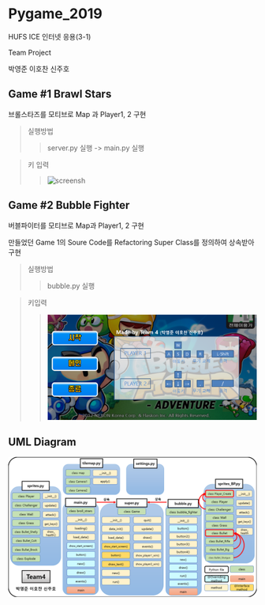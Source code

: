 # Pygame_2019

HUFS ICE 인터넷 응용(3-1)

Team Project

박영준 이호찬 신주호

## Game #1 Brawl Stars

브롤스타즈를 모티브로 Map 과 Player1, 2 구현

>실행방법
>>server.py 실행 -> main.py 실행


>키 입력
>>![screensh](./Pygame_2019/img/Control1.png)

## Game #2 Bubble Fighter

버블파이터를 모티브로 Map과 Player1, 2 구현

만들었던 Game 1의 Soure Code를 Refactoring
Super Class를 정의하여 상속받아 구현

>실행방법
>>bubble.py 실행


>키입력
>>![screensh](./img/Control2.png)

## UML Diagram
![screensh](./img/Pygame_UML.png)



